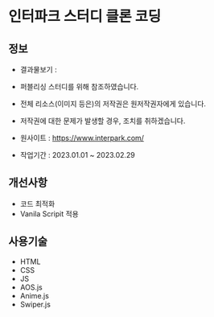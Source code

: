 # 인터파크 스터디 클론 코딩

## 정보

- 결과물보기 : 

- 퍼블리싱 스터디를 위해 참조하였습니다. 
- 전체 리소스(이미지 등은)의 저작권은 원저작권자에게 있습니다.
- 저작권에 대한 문제가 발생할 경우, 조치를 취하겠습니다.
- 원사이트 : https://www.interpark.com/
- 작업기간 : 2023.01.01 ~ 2023.02.29

## 개선사항

- 코드 최적화
- Vanila Scripit 적용

## 사용기술

- HTML
- CSS
- JS
- AOS.js
- Anime.js
- Swiper.js
